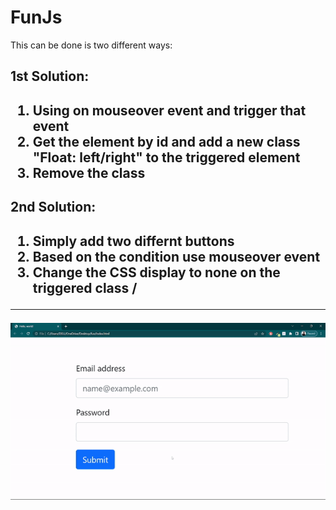 # FunJs

This can be done is two different ways: 

<h2> 1st Solution: <h2> 

1) Using on mouseover event and trigger that event
2) Get the element by id and add a new class "Float: left/right" to the triggered element 
3) Remove the class 

<h2> 2nd Solution: <h2> 

1) Simply add two differnt buttons 
2) Based on the condition use mouseover event
3) Change the CSS display to none on the triggered class /

<hr>

![](https://github.com/JimNewaz/FunJs/blob/main/funjs.gif)

